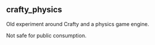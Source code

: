 ## crafty_physics

Old experiment around Crafty and a physics game engine.

Not safe for public consumption.
